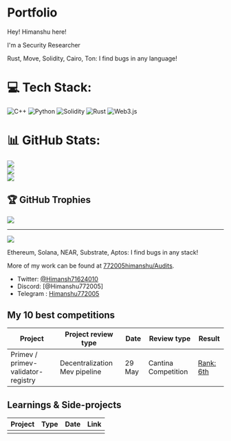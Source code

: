 # Portfolio

Hey! Himanshu here!

I'm a Security Researcher

Rust, Move, Solidity, Cairo, Ton: I find bugs in any language!


# 💻 Tech Stack:
![C++](https://img.shields.io/badge/c++-%2300599C.svg?style=for-the-badge&logo=c%2B%2B&logoColor=white) ![Python](https://img.shields.io/badge/python-3670A0?style=for-the-badge&logo=python&logoColor=ffdd54) ![Solidity](https://img.shields.io/badge/Solidity-%23363636.svg?style=for-the-badge&logo=solidity&logoColor=white) ![Rust](https://img.shields.io/badge/rust-%23000000.svg?style=for-the-badge&logo=rust&logoColor=white) ![Web3.js](https://img.shields.io/badge/web3.js-F16822?style=for-the-badge&logo=web3.js&logoColor=white)
# 📊 GitHub Stats:
![](https://github-readme-stats.vercel.app/api?username=772005himanshu&theme=dark&hide_border=false&include_all_commits=false&count_private=false)<br/>
![](https://nirzak-streak-stats.vercel.app/?user=772005himanshu&theme=dark&hide_border=false)<br/>
![](https://github-readme-stats.vercel.app/api/top-langs/?username=772005himanshu&theme=dark&hide_border=false&include_all_commits=false&count_private=false&layout=compact)

## 🏆 GitHub Trophies
![](https://github-profile-trophy.vercel.app/?username=772005himanshu&theme=radical&no-frame=false&no-bg=true&margin-w=4)

---
[![](https://visitcount.itsvg.in/api?id=772005himanshu&icon=0&color=0)](https://visitcount.itsvg.in)

<!-- Proudly created with GPRM ( https://gprm.itsvg.in ) -->

Ethereum, Solana, NEAR, Substrate, Aptos: I find bugs in any stack!

More of my work can be found at [772005himanshu/Audits](https://github.com/772005himanshu/Audits).

- Twitter: [@Himansh71624010](https://x.com/Himansh71624010)
- Discord: [@Himanshu772005]
- Telegram : [Himanshu772005](https://t.me/Himanshu772005)

## My 10 best competitions

| Project              | Project review type           | Date              | Review type         | Result          |
|----------------------|-------------------------------|-------------------|---------------------|-----------------|
| Primev / primev-validator-registry    | Decentralization Mev pipeline | 29 May  | Cantina Competition | [Rank: 6th ](https://cantina.xyz/competitions/e92be0b9-b4f2-4bf2-9544-ae285fcfc02d/leaderboard)        |
   

## Learnings & Side-projects

| Project                             | Type         | Date                        | Link                                    |
|-------------------------------------|--------------|-----------------------------|-----------------------------------------|
|  |        |       |  |

